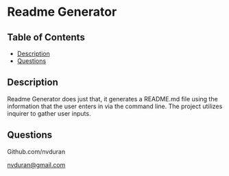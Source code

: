 
# Readme Generator


## Table of Contents
* [Description](#Description)
* [Questions](#Questions)

## Description
Readme Generator does just that, it generates a README.md file using the information that the user enters in via the command line. The project utilizes inquirer to gather user inputs. 

## Questions
Github.com/nvduran

nvduran@gmail.com

